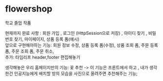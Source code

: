 # flowershop

학교 졸업 작품

현재까지 완료 사항 : 회원 가입 , 로그인 (HttpSession으로 저장) , 아이디 찾기 , 비밀번호 찾기, 마이페이지, 상품 등록 폼(예시)  
앞으로 구현해야하는 기능: 회원 정보 수정, 상품 등록 폼(수정), 상품 조회 폼, 주문 등록 폼, 주문 조회 폼, 주문 취소,      
추가: 타임리프 header,footer 편집해놓기  

생각해놓은 우리 홈페이지만의 기능: 꽃 추천 -> 이 기능은 프론트에서 하고 , 내가 생각한건 인공지능에게 배치할 방의 모습을 사진으로 올려주면 추천해주는 기능;
